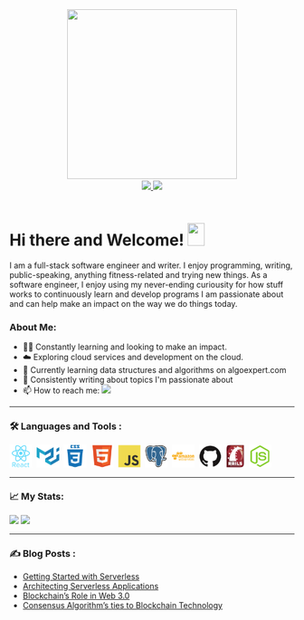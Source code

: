 <div id="header" align="center">
  <img src="https://media.giphy.com/media/3ohzdIEEN9D9wLIINy/giphy.gif" width="300" height="300"/>
  <div id="badges">
    <a href="https://www.linkedin.com/in/william-liu-308892235"/>
    <img src="https://img.shields.io/badge/LinkedIn-blue?logo=linkedin&logoColor=white&style=for-the-badge"/>
    </a>
    <a href="https://medium.com/@williamliu626">
    <img src="https://img.shields.io/badge/Medium-black?logo=medium&logoColor=white&style=for-the-badge"/>
    </a>
  </div>
  <img src="https://komarev.com/ghpvc/?username=wliu123&style=flat-square&color=blue" alt=""/>
</div>
<h1>
  Hi there and Welcome!
  <img src="https://media.giphy.com/media/hvRJCLFzcasrR4ia7z/giphy.gif" width="30px" height="40px"/>
</h1>
<p>
I am a full-stack software engineer and writer. I enjoy programming, writing, public-speaking, anything fitness-related and trying new things. As a software engineer, I enjoy using my never-ending curiousity for how stuff works to continuously learn and develop programs I am passionate about and can help make an impact on the way we do things today. 
</p>
<div>
<div>

  ###  About Me: 
  - :man_technologist: Constantly learning and looking to make an impact.
  - :cloud: Exploring cloud services and development on the cloud.
  - :rocket: Currently learning data structures and algorithms on algoexpert.com
  - :memo: Consistently writing about topics I'm passionate about
  - :mailbox: How to reach me: <a href="https://www.linkedin.com/in/william-liu-308892235"/>
    <img src="https://img.shields.io/badge/William_Liu-blue?logo=linkedin&logoColor=white&style=for-the-badge"/>
    </a>
</div>
  
---

### :hammer_and_wrench: Languages and Tools :
  <div>
    <img src="https://github.com/devicons/devicon/blob/master/icons/react/react-original-wordmark.svg" title="React" alt="React" width="40" height="40"/>&nbsp;
    <img src="https://github.com/devicons/devicon/blob/master/icons/materialui/materialui-original.svg" title="Material UI" alt="Material UI" width="40" height="40"/>&nbsp;
    <img src="https://github.com/devicons/devicon/blob/master/icons/css3/css3-plain-wordmark.svg"  title="CSS3" alt="CSS" width="40" height="40"/>&nbsp;
    <img src="https://github.com/devicons/devicon/blob/master/icons/html5/html5-original.svg" title="HTML5" alt="HTML" width="40" height="40"/>&nbsp;
    <img src="https://github.com/devicons/devicon/blob/master/icons/javascript/javascript-original.svg" title="JavaScript" alt="JavaScript" width="40" height="40"/>&nbsp;
    <img src="https://github.com/devicons/devicon/blob/master/icons/postgresql/postgresql-original.svg" title="PostGresSQL"  alt="PostGresSQL" width="40" height="40"/>&nbsp;
    <img src="https://github.com/devicons/devicon/blob/master/icons/amazonwebservices/amazonwebservices-plain-wordmark.svg" title="AWS" alt="AWS" width="40" height="40"/>&nbsp;
    <img src="https://github.com/devicons/devicon/blob/master/icons/github/github-original.svg" title="GitHub" **alt="Git" width="40" height="40"/>
    <img src="https://github.com/devicons/devicon/blob/master/icons/rails/rails-original-wordmark.svg" title="Rails" alt="Rails" width="40" height="40" />
    <img src="https://github.com/devicons/devicon/blob/master/icons/nodejs/nodejs-original.svg" title="NodeJS" alt="NodeJS" width="40" height="40"/>
  </div>
 
  ---
  
  ### :chart_with_upwards_trend: My Stats:

  <img height="180em" src="https://github-readme-stats.vercel.app/api?username=wliu123&show_icons=true&hide_border=true&&count_private=true&include_all_commits=true" />
  <img height="180em" src="https://github-readme-stats.vercel.app/api/top-langs/?username=wliu123&layout=compact&theme=vision-friendly-dark" />
 
 ---

  ### :writing_hand: Blog Posts :
  <!-- BLOG-POST-LIST:START -->
- [Getting Started with Serverless](https://awstip.com/building-on-serverless-62f56ec75d71?source=rss-bb42dfc5c7da------2)
- [Architecting Serverless Applications](https://awstip.com/architecting-serverless-applications-5964685ae47a?source=rss-bb42dfc5c7da------2)
- [Blockchain’s Role in Web 3.0](https://medium.com/coinmonks/blockchains-role-in-web-3-0-36ff53affbef?source=rss-bb42dfc5c7da------2)
- [Consensus Algorithm’s ties to Blockchain Technology](https://medium.com/coinmonks/consensus-algorithms-ties-to-blockchain-technology-fae5b18198f1?source=rss-bb42dfc5c7da------2)
<!-- BLOG-POST-LIST:END -->
  
